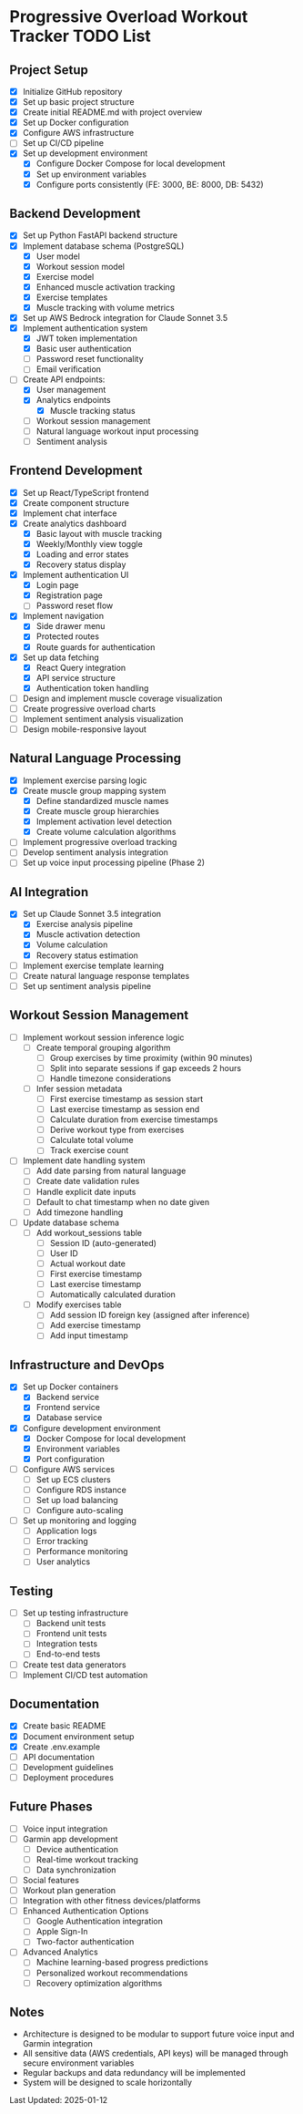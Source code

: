 # Progressive Overload Workout Tracker TODO List

## Project Setup
- [x] Initialize GitHub repository
- [x] Set up basic project structure
- [x] Create initial README.md with project overview
- [x] Set up Docker configuration
- [x] Configure AWS infrastructure
- [ ] Set up CI/CD pipeline
- [x] Set up development environment
  - [x] Configure Docker Compose for local development
  - [x] Set up environment variables
  - [x] Configure ports consistently (FE: 3000, BE: 8000, DB: 5432)

## Backend Development
- [x] Set up Python FastAPI backend structure
- [x] Implement database schema (PostgreSQL)
  - [x] User model
  - [x] Workout session model
  - [x] Exercise model
  - [x] Enhanced muscle activation tracking
  - [x] Exercise templates
  - [x] Muscle tracking with volume metrics
- [x] Set up AWS Bedrock integration for Claude Sonnet 3.5
- [x] Implement authentication system
  - [x] JWT token implementation
  - [x] Basic user authentication
  - [ ] Password reset functionality
  - [ ] Email verification
- [ ] Create API endpoints:
  - [x] User management
  - [x] Analytics endpoints
    - [x] Muscle tracking status
  - [ ] Workout session management
  - [ ] Natural language workout input processing
  - [ ] Sentiment analysis

## Frontend Development
- [x] Set up React/TypeScript frontend
- [x] Create component structure
- [x] Implement chat interface
- [x] Create analytics dashboard
  - [x] Basic layout with muscle tracking
  - [x] Weekly/Monthly view toggle
  - [x] Loading and error states
  - [x] Recovery status display
- [x] Implement authentication UI
  - [x] Login page
  - [x] Registration page
  - [ ] Password reset flow
- [x] Implement navigation
  - [x] Side drawer menu
  - [x] Protected routes
  - [x] Route guards for authentication
- [x] Set up data fetching
  - [x] React Query integration
  - [x] API service structure
  - [x] Authentication token handling
- [ ] Design and implement muscle coverage visualization
- [ ] Create progressive overload charts
- [ ] Implement sentiment analysis visualization
- [ ] Design mobile-responsive layout

## Natural Language Processing
- [x] Implement exercise parsing logic
- [x] Create muscle group mapping system
  - [x] Define standardized muscle names
  - [x] Create muscle group hierarchies
  - [x] Implement activation level detection
  - [x] Create volume calculation algorithms
- [ ] Implement progressive overload tracking
- [ ] Develop sentiment analysis integration
- [ ] Set up voice input processing pipeline (Phase 2)

## AI Integration
- [x] Set up Claude Sonnet 3.5 integration
  - [x] Exercise analysis pipeline
  - [x] Muscle activation detection
  - [x] Volume calculation
  - [x] Recovery status estimation
- [ ] Implement exercise template learning
- [ ] Create natural language response templates
- [ ] Set up sentiment analysis pipeline

## Workout Session Management
- [ ] Implement workout session inference logic
  - [ ] Create temporal grouping algorithm
    - [ ] Group exercises by time proximity (within 90 minutes)
    - [ ] Split into separate sessions if gap exceeds 2 hours
    - [ ] Handle timezone considerations
  - [ ] Infer session metadata
    - [ ] First exercise timestamp as session start
    - [ ] Last exercise timestamp as session end
    - [ ] Calculate duration from exercise timestamps
    - [ ] Derive workout type from exercises
    - [ ] Calculate total volume
    - [ ] Track exercise count

- [ ] Implement date handling system
  - [ ] Add date parsing from natural language
  - [ ] Create date validation rules
  - [ ] Handle explicit date inputs
  - [ ] Default to chat timestamp when no date given
  - [ ] Add timezone handling

- [ ] Update database schema
  - [ ] Add workout_sessions table
    - [ ] Session ID (auto-generated)
    - [ ] User ID
    - [ ] Actual workout date
    - [ ] First exercise timestamp
    - [ ] Last exercise timestamp
    - [ ] Automatically calculated duration
  - [ ] Modify exercises table
    - [ ] Add session ID foreign key (assigned after inference)
    - [ ] Add exercise timestamp
    - [ ] Add input timestamp

## Infrastructure and DevOps
- [x] Set up Docker containers
  - [x] Backend service
  - [x] Frontend service
  - [x] Database service
- [x] Configure development environment
  - [x] Docker Compose for local development
  - [x] Environment variables
  - [x] Port configuration
- [ ] Configure AWS services
  - [ ] Set up ECS clusters
  - [ ] Configure RDS instance
  - [ ] Set up load balancing
  - [ ] Configure auto-scaling
- [ ] Set up monitoring and logging
  - [ ] Application logs
  - [ ] Error tracking
  - [ ] Performance monitoring
  - [ ] User analytics

## Testing
- [ ] Set up testing infrastructure
  - [ ] Backend unit tests
  - [ ] Frontend unit tests
  - [ ] Integration tests
  - [ ] End-to-end tests
- [ ] Create test data generators
- [ ] Implement CI/CD test automation

## Documentation
- [x] Create basic README
- [x] Document environment setup
- [x] Create .env.example
- [ ] API documentation
- [ ] Development guidelines
- [ ] Deployment procedures

## Future Phases
- [ ] Voice input integration
- [ ] Garmin app development
  - [ ] Device authentication
  - [ ] Real-time workout tracking
  - [ ] Data synchronization
- [ ] Social features
- [ ] Workout plan generation
- [ ] Integration with other fitness devices/platforms
- [ ] Enhanced Authentication Options
  - [ ] Google Authentication integration
  - [ ] Apple Sign-In
  - [ ] Two-factor authentication
- [ ] Advanced Analytics
  - [ ] Machine learning-based progress predictions
  - [ ] Personalized workout recommendations
  - [ ] Recovery optimization algorithms

## Notes
- Architecture is designed to be modular to support future voice input and Garmin integration
- All sensitive data (AWS credentials, API keys) will be managed through secure environment variables
- Regular backups and data redundancy will be implemented
- System will be designed to scale horizontally

Last Updated: 2025-01-12
